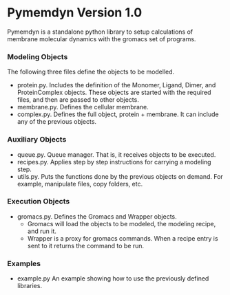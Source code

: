
Pymemdyn Version 1.0
================================================================================

Pymemdyn  is a  standalone  python library  to  setup calculations  of
membrane molecular dynamics with the gromacs set of programs.


### Modeling Objects

The following three files define the objects to be modelled.

- protein.py. Includes   the  definition   of  the   Monomer,  Ligand,   Dimer,  and
  ProteinComplex objects.  These objects  are started with  the required
  files, and then are passed to other objects.
- membrane.py. Defines the cellular membrane.
- complex.py. Defines the full object, protein + membrane. It can include any of the previous objects.

### Auxiliary Objects

- queue.py. Queue manager. That is, it receives objects to be executed.
- recipes.py. Applies step by step instructions for carrying a modeling step.
- utils.py. Puts the functions done by the previous objects on demand. For example, manipulate files, copy folders, etc.

### Execution Objects

- gromacs.py. Defines the Gromacs and Wrapper objects.
    * Gromacs will load the objects to be modeled, the modeling recipe, and run it.
    * Wrapper is a proxy for gromacs commands. When a recipe entry is sent to it returns the command to be run.

### Examples

- example.py An example showing how to use the previously defined libraries.

